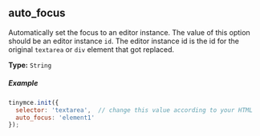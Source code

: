 ## auto_focus

Automatically set the focus to an editor instance. The value of this option should be an editor instance `id`. The editor instance id is the id for the original `textarea` or `div` element that got replaced.

**Type:** `String`

##### Example

```js
tinymce.init({
  selector: 'textarea',  // change this value according to your HTML
  auto_focus: 'element1'
});
```
